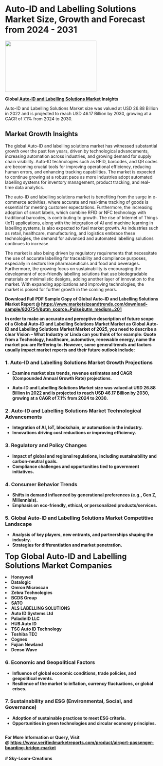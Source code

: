 <H1>Auto-ID and Labelling Solutions Market Size, Growth and Forecast from 2024 - 2031</H1><img class="aligncenter size-medium wp-image-584254" src="https://thirdeyenews.in/wp-content/uploads/2024/09/Global-Market-Research-300x168.jpeg" alt="" width="300" height="168" /><p><strong>Global&nbsp;<a href="https://www.marketsizeandtrends.com/download-sample/820754/&amp;utm_source=Pulse&amp;utm_medium=201">Auto-ID and Labelling Solutions Market</a> Insights</strong></p><p>Auto-ID and Labelling Solutions Market size was valued at USD 26.88 Billion in 2022 and is projected to reach USD 46.17 Billion by 2030, growing at a CAGR of 7.1% from 2024 to 2030.</p><p><h2>Market Growth Insights</h2> <p>The global Auto-ID and labelling solutions market has witnessed substantial growth over the past few years, driven by technological advancements, increasing automation across industries, and growing demand for supply chain visibility. Auto-ID technologies such as RFID, barcodes, and QR codes are becoming crucial tools for improving operational efficiency, reducing human errors, and enhancing tracking capabilities. The market is expected to continue growing at a robust pace as more industries adopt automated labelling systems for inventory management, product tracking, and real-time data analytics.</p> <p><strong></strong></p> <p>The auto-ID and labelling solutions market is benefiting from the surge in e-commerce activities, where accurate and real-time tracking of goods is essential for meeting customer expectations. Furthermore, the increasing adoption of smart labels, which combine RFID or NFC technology with traditional barcodes, is contributing to growth. The rise of Internet of Things (IoT) applications, along with the integration of AI and machine learning in labelling systems, is also expected to fuel market growth. As industries such as retail, healthcare, manufacturing, and logistics embrace these technologies, the demand for advanced and automated labelling solutions continues to increase.</p> <p>The market is also being driven by regulatory requirements that necessitate the use of accurate labelling for traceability and compliance purposes, especially in sectors like pharmaceuticals and food and beverages. Furthermore, the growing focus on sustainability is encouraging the development of eco-friendly labelling solutions that use biodegradable materials or minimalistic designs, adding another layer of innovation to the market. With expanding applications and improving technologies, the market is poised for further growth in the coming years.</p> <p><strong></p><p><span class=""><strong>Download Full PDF Sample Copy of Global Auto-ID and Labelling Solutions Market Report</strong> @ <a href="https://www.marketsizeandtrends.com/download-sample/820754/&amp;utm_source=Pulse&amp;utm_medium=201" target="_blank">https://www.marketsizeandtrends.com/download-sample/820754/&amp;utm_source=Pulse&amp;utm_medium=201</a></span></p><p>In order to make an accurate and perceptive description of future scope of a Global&nbsp;Auto-ID and Labelling Solutions Market Market as Global&nbsp;Auto-ID and Labelling Solutions Market Market of 2025, you need to describe a clear Vision &ndash; What Industry or Linda can you think of for example: Quote from a Technology, healthcare, automotive, renewable energy, name the market you are Reffering to. However, some general trends and factors usually impact market reports and their future outlook include:</p><h3>1.&nbsp;<strong>Auto-ID and Labelling Solutions Market Growth Projections</strong></h3><ul><li>Examine market size trends, revenue estimates and CAGR (Compounded Annual Growth Rate) projections.</li><li><p>Auto-ID and Labelling Solutions Market size was valued at USD 26.88 Billion in 2022 and is projected to reach USD 46.17 Billion by 2030, growing at a CAGR of 7.1% from 2024 to 2030.</p></li></ul><h3>2.&nbsp;<strong>Auto-ID and Labelling Solutions Market Technological Advancements</strong></h3><ul><li>Integration of AI, IoT, blockchain, or automation in the industry.</li><li>Innovations driving cost reductions or improving efficiency.</li></ul><h3>3.&nbsp;<strong>Regulatory and Policy Changes</strong></h3><ul><li>Impact of global and regional regulations, including sustainability and carbon-neutral goals.</li><li>Compliance challenges and opportunities tied to government initiatives.</li></ul><h3>4.&nbsp;<strong>Consumer Behavior Trends</strong></h3><ul><li>Shifts in demand influenced by generational preferences (e.g., Gen Z, Millennials).</li><li>Emphasis on eco-friendly, ethical, or personalized products/services.</li></ul><h3>5.&nbsp;<strong>Global Auto-ID and Labelling Solutions Market Competitive Landscape</strong></h3><ul><li>Analysis of key players, new entrants, and partnerships shaping the industry.</li><li>Strategies for differentiation and market penetration.</li></ul><p data-pm-slice="1 1 []"><span style="color: inherit; font-family: inherit; font-size: 25px;">Top Global Auto-ID and Labelling Solutions Market Companies</span></p><div class="" data-test-id=""><p><li>Honeywell</li><li> Datalogic</li><li> Omron Microscan</li><li> Zebra Technologies</li><li> BCDS Group</li><li> SATO</li><li> ALS LABELLING SOLUTIONS</li><li> Auto ID Systems Ltd</li><li> PaladinID LLC</li><li> HUB Auto ID</li><li> TSC Auto ID Technology</li><li> Toshiba TEC</li><li> Cognex</li><li> Fujian Newland</li><li> Denso Wave</li></p></div><h3>6.&nbsp;<strong>Economic and Geopolitical Factors</strong></h3><ul><li>Influence of global economic conditions, trade policies, and geopolitical events.</li><li>Resilience of the market to inflation, currency fluctuations, or global crises.</li></ul><h3>7.&nbsp;<strong>Sustainability and ESG (Environmental, Social, and Governance)</strong></h3><ul><li>Adoption of sustainable practices to meet ESG criteria.</li><li>Opportunities in green technologies and circular economy principles.</li></ul><h2><strong style="font-size: 14px;">For More Information or Query, Visit @&nbsp;</strong><a style="background-color: #ffffff; font-size: 14px;" href="https://www.marketsizeandtrends.com/report/auto-id-and-labelling-solutions-market/" target="_blank">https://www.verifiedmarketreports.com/product/airport-passenger-boarding-bridge-market</a></h2># Sky-Loom-Creations
